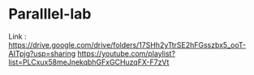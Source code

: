 # Paralllel-lab

Link :
  https://drive.google.com/drive/folders/17SHh2yTtrSE2hFGsszbx5_ooT-AITpjg?usp=sharing
https://youtube.com/playlist?list=PLCxux58meJnekqbhGFxGCHuzqFX-F7zVt
